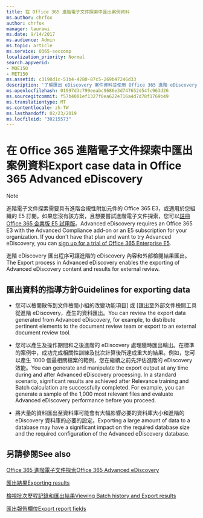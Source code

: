 ```yaml
---
title: 在 Office 365 進階電子文件探索中匯出案例資料
ms.author: chrfox
author: chrfox
manager: laurawi
ms.date: 9/14/2017
ms.audience: Admin
ms.topic: article
ms.service: O365-seccomp
localization_priority: Normal
search.appverid:
- MOE150
- MET150
ms.assetid: c3198d1c-51b4-4280-87c5-269b47246d33
description: '了解匯出 eDiscovery 案件資料並使用 Office 365 進階 eDiscovery 匯出程序檢閱結果的準則。  '
ms.openlocfilehash: 01997d3c799eeabc9686e3d747652d54fc963d26
ms.sourcegitcommit: f57b4001ef1327f0ea622e716a4d7d78f1769b49
ms.translationtype: MT
ms.contentlocale: zh-TW
ms.lasthandoff: 02/23/2019
ms.locfileid: "30215573"
---
```

# <a name="export-case-data-in-office-365-advanced-ediscovery"></a><span data-ttu-id="b5a21-103">在 Office 365 進階電子文件探索中匯出案例資料</span><span class="sxs-lookup"><span data-stu-id="b5a21-103">Export case data in Office 365 Advanced eDiscovery</span></span>

> [!NOTE]
> <span data-ttu-id="b5a21-p101">進階電子文件探索需要具有進階合規性附加元件的 Office 365 E3，或適用於您組織的 E5 訂閱。如果您沒有該方案，且想要嘗試進階電子文件探索，您可以[註冊 Office 365 企業版 E5 試用版](https://go.microsoft.com/fwlink/p/?LinkID=698279)。</span><span class="sxs-lookup"><span data-stu-id="b5a21-p101">Advanced eDiscovery requires an Office 365 E3 with the Advanced Compliance add-on or an E5 subscription for your organization. If you don't have that plan and want to try Advanced eDiscovery, you can [sign up for a trial of Office 365 Enterprise E5](https://go.microsoft.com/fwlink/p/?LinkID=698279).</span></span> 
  
<span data-ttu-id="b5a21-106">進階 eDiscovery 匯出程序可讓進階的 eDiscovery 內容和外部檢閱結果匯出。</span><span class="sxs-lookup"><span data-stu-id="b5a21-106">The Export process in Advanced eDiscovery enables the exporting of Advanced eDiscovery content and results for external review.</span></span> 
  
## <a name="guidelines-for-exporting-data"></a><span data-ttu-id="b5a21-107">匯出資料的指導方針</span><span class="sxs-lookup"><span data-stu-id="b5a21-107">Guidelines for exporting data</span></span>

- <span data-ttu-id="b5a21-108">您可以檢閱散佈到文件檢閱小組的改變功能項目] 或 [匯出至外部文件檢閱工具從進階 eDiscovery，產生的資料匯出。</span><span class="sxs-lookup"><span data-stu-id="b5a21-108">You can review the export data generated from Advanced eDiscovery, for example, to distribute pertinent elements to the document review team or export to an external document review tool.</span></span>
    
- <span data-ttu-id="b5a21-p102">您可以產生及操作期間和之後進階的 eDiscovery 處理隨時匯出輸出。在標準的案例中，成功完成相關性訓練及批次計算後所達成重大的結果。例如，您可以產生 1000 個最相關檔案的範例，您在繼續之前先評估進階的 eDiscovery 效能。</span><span class="sxs-lookup"><span data-stu-id="b5a21-p102">You can generate and manipulate the export output at any time during and after Advanced eDiscovery processing. In a standard scenario, significant results are achieved after Relevance training and Batch calculation are successfully completed. For example, you can generate a sample of the 1,000 most relevant files and evaluate Advanced eDiscovery performance before you proceed.</span></span>
    
- <span data-ttu-id="b5a21-112">將大量的資料匯出至資料庫可能會有大幅影響必要的資料庫大小和進階的 eDiscovery 資料庫的必要的設定。</span><span class="sxs-lookup"><span data-stu-id="b5a21-112">Exporting a large amount of data to a database may have a significant impact on the required database size and the required configuration of the Advanced eDiscovery database.</span></span>
    
## <a name="see-also"></a><span data-ttu-id="b5a21-113">另請參閱</span><span class="sxs-lookup"><span data-stu-id="b5a21-113">See also</span></span>

[<span data-ttu-id="b5a21-114">Office 365 進階電子文件探索</span><span class="sxs-lookup"><span data-stu-id="b5a21-114">Office 365 Advanced eDiscovery</span></span>](office-365-advanced-ediscovery.md)
  
[<span data-ttu-id="b5a21-115">匯出結果</span><span class="sxs-lookup"><span data-stu-id="b5a21-115">Exporting results </span></span>](export-results-in-advanced-ediscovery.md)
  
[<span data-ttu-id="b5a21-116">檢視批次歷程記錄和匯出結果</span><span class="sxs-lookup"><span data-stu-id="b5a21-116">Viewing Batch history and Export results</span></span>](view-batch-history-and-export-past-results.md)

[<span data-ttu-id="b5a21-117">匯出報告欄位</span><span class="sxs-lookup"><span data-stu-id="b5a21-117">Export report fields</span></span>](export-report-fields-in-advanced-ediscovery.md)

